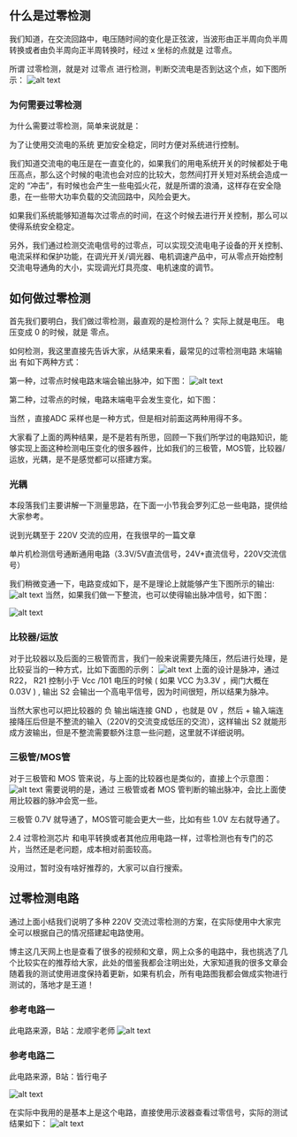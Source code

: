 ## 什么是过零检测
我们知道，在交流回路中，电压随时间的变化是正弦波，当波形由正半周向负半周转换或者由负半周向正半周转换时，经过 x 坐标的点就是 过零点。

所谓 过零检测，就是对 过零点 进行检测，判断交流电是否到达这个点，如下图所示：
![alt text](<assets/Zero Crossing Detection/image.png>)

### 为何需要过零检测
为什么需要过零检测，简单来说就是：

为了让使用交流电的系统 更加安全稳定，同时方便对系统进行控制。

我们知道交流电的电压是在一直变化的，如果我们的用电系统开关的时候都处于电压高点，那么这个时候的电流也会对应的比较大，忽然间打开关短对系统会造成一定的 “冲击”，有时候也会产生一些电弧火花，就是所谓的浪涌，这样存在安全隐患，在一些带大功率负载的交流回路中，风险会更大。

如果我们系统能够知道每次过零点的时间，在这个时候去进行开关控制，那么可以使得系统安全稳定。

另外，我们通过检测交流电信号的过零点，可以实现交流电电子设备的开关控制、电流采样和保护功能，在调光开关/调光器、电机调速产品中，可从零点开始控制交流电导通角的大小，实现调光灯具亮度、电机速度的调节。

## 如何做过零检测
首先我们要明白，我们做过零检测，最直观的是检测什么？ 实际上就是电压。 电压变成 0 的时候，就是 零点。

如何检测，我这里直接先告诉大家，从结果来看，最常见的过零检测电路 末端输出 有如下两种方式：

第一种，过零点时候电路末端会输出脉冲，如下图：
![alt text](<assets/Zero Crossing Detection/image-1.png>)

第二种，过零点的时候，电路末端电平会发生变化，如下图：

当然 ，直接ADC 采样也是一种方式，但是相对前面这两种用得不多。

大家看了上面的两种结果，是不是若有所思，回顾一下我们所学过的电路知识，能够实现上面这种检测电压变化的很多器件，比如我们的三极管，MOS管，比较器/运放，光耦，是不是感觉都可以搭建方案。

### 光耦
本段落我们主要讲解一下测量思路，在下面一小节我会罗列汇总一些电路，提供给大家参考。

说到光耦至于 220V 交流的应用，在我很早的一篇文章

单片机检测信号通断通用电路（3.3V/5V直流信号，24V+直流信号，220V交流信号）

我们稍微变通一下，电路变成如下，是不是理论上就能够产生下图所示的输出:
![alt text](<assets/Zero Crossing Detection/image-2.png>)
当然，如果我们做一下整流，也可以使得输出脉冲信号，如下图：

![alt text](<assets/Zero Crossing Detection/image-3.png>)
### 比较器/运放

对于比较器以及后面的三极管而言，我们一般来说需要先降压，然后进行处理，是比较妥当的一种方式，比如下面图的示例：
![alt text](<assets/Zero Crossing Detection/image-4.png>)
上面的设计是脉冲，通过 R22， R21 控制小于 Vcc /101 电压的时候 ( 如果 VCC 为3.3V ，阀门大概在 0.03V ) , 输出 S2 会输出一个高电平信号，因为时间很短，所以结果为脉冲。

当然大家也可以把比较器的 负 输出端连接 GND ，也就是 0V ，然后 + 输入端连接降压后但是不整流的输入（220V的交流变成低压的交流），这样输出 S2 就能形成方波输出，但是不整流需要额外注意一些问题，这里就不详细说明。

### 三极管/MOS管
对于三极管和 MOS 管来说，与上面的比较器也是类似的，直接上个示意图：
![alt text](<assets/Zero Crossing Detection/image-5.png>)
需要说明的是，通过 三极管或者 MOS 管判断的输出脉冲，会比上面使用比较器的脉冲会宽一些。

三极管 0.7V 就导通了，MOS管可能会更大一些，比如有些 1.0V 左右就导通了。

2.4 过零检测芯片
和电平转换或者其他应用电路一样，过零检测也有专门的芯片，当然还是老问题，成本相对前面较高。

没用过，暂时没有啥好推荐的，大家可以自行搜索。

## 过零检测电路
通过上面小结我们说明了多种 220V 交流过零检测的方案，在实际使用中大家完全可以根据自己的情况搭建起电路使用。

博主这几天网上也是查看了很多的视频和文章，网上众多的电路中，我也挑选了几个比较实在的推荐给大家，此处的借鉴我都会注明出处，大家知道我的很多文章会随着我的测试使用进度保持着更新，如果有机会，所有电路图我都会做成实物进行测试的，落地才是王道！

### 参考电路一

此电路来源，B站：龙顺宇老师
![alt text](<assets/Zero Crossing Detection/image-6.png>)
### 参考电路二

此电路来源，B站：皆行电子

![alt text](<assets/Zero Crossing Detection/image-7.png>)

在实际中我用的是基本上是这个电路，直接使用示波器查看过零信号，实际的测试结果如下：
![alt text](<assets/Zero Crossing Detection/image-8.png>)